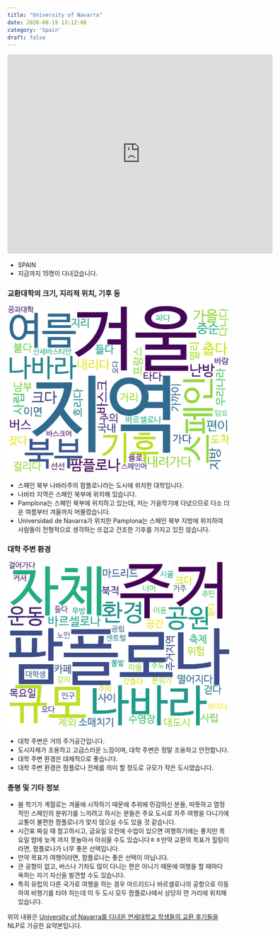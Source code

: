 ```yaml
---
title: "University of Navarra"
date: 2020-08-19 13:12:08
category: 'Spain'
draft: false
---
```


<iframe
width="600"
height="450"
frameborder="0" style="border:0"
src="https://www.google.com/maps/embed/v1/place?key=AIzaSyC9e1AME-pVmWC4hBpFdu5S4dKzyepa3HQ&q=University+of+Navarra&center=42.8014918,-1.6597366000000002&zoom=14" allowfullscreen>
</iframe>

* SPAIN
* 지금까지 15명이 다녀갔습니다. 

### 교환대학의 크기, 지리적 위치, 기후 등

![gen_info-WordCloud](../univ_wordclouds_okt/gen_info/ES000015_gen_info_okt.png)

* 스페인 북부 나바라주의 팜플로나라는 도시에 위치한 대학입니다.
* 나바라 지역은 스페인 북부에 위치해 있습니다.
* Pamplona는 스페인 북부에 위치하고 있는데, 저는 가을학기에 다녔으므로 다소 더운 여름부터 겨울까지 머물렀습니다.
* Universidad de Navarra가 위치한 Pamplona는 스페인 북부 지방에 위치하여 사람들이 전형적으로 생각하는 뜨겁고 건조한 기후를 가지고 있진 않습니다.


### 대학 주변 환경

![env_info-WordCloud](../univ_wordclouds_okt/env_info/ES000015_env_info_okt.png)

* 대학 주변은 거의 주거공간입니다.
* 도시자체가 조용하고 고급스러운 느낌이며, 대학 주변은 정말 조용하고 안전합니다.
* 대학 주변 환경은 대체적으로 좋습니다.
* 대학 주변 환경은 팜플로나 전체를 의미 할 정도로 규모가 작은 도시였습니다.


### 총평 및 기타 정보 
* 봄 학기가 계절로는 겨울에 시작하기 때문에 추위에 민감하신 분들, 따뜻하고 열정적인 스페인의 분위기를 느끼려고 하시는 분들은 주요 도시로 자주 여행을 다니기에 교통이 불편한 팜플로나가 맞지 않으실 수도 있을 것 같습니다.
* 시간표 짜실 때 참고하시고, 금요일 오전에 수업이 있으면 여행하기에는 좋지만 목요일 밤에 늦게 까지 못놀아서 아쉬울 수도 있습니다ㅎㅎ만약 교환의 목표가 힐링이라면, 팜플로나가 너무 좋은 선택입니다.
* 만약 목표가 여행이라면, 팜플로나는 좋은 선택이 아닙니다.
* 큰 공항이 없고, 버스나 기차도 많이 다니는 편은 아니기 때문에 여행을 할 때마다 욕하는 자기 자신을 발견할 수도 있습니다.
* 특히 유럽의 다른 국가로 여행을 하는 경우 마드리드나 바르셀로나의 공항으로 이동하여 비행기를 타야 하는데 이 두 도시 모두 팜플로나에서 상당히 먼 거리에 위치해 있습니다.


위의 내용은 [University of Navarra를 다녀온 연세대학교 학생들의 교환 후기들을](http://oia.yonsei.ac.kr/partner/expReport.asp?ucode=ES000015&bgbn=A) NLP로 가공한 요약본입니다. 
